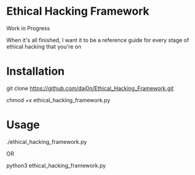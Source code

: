 # Ethical Hacking Framework
Work in Progress

When it's all finished, I want it to be a reference guide for every stage of ethical hacking that you're on

# Installation
git clone https://github.com/daj0n/Ethical_Hacking_Framework.git

chmod +x ethical_hacking_framework.py

# Usage
./ethical_hacking_framework.py

OR

python3 ethical_hacking_framework.py
